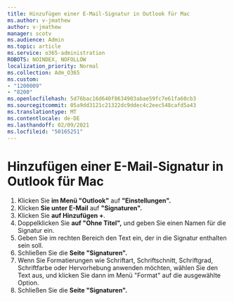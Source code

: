 ```yaml
---
title: Hinzufügen einer E-Mail-Signatur in Outlook für Mac
ms.author: v-jmathew
author: v-jmathew
manager: scotv
ms.audience: Admin
ms.topic: article
ms.service: o365-administration
ROBOTS: NOINDEX, NOFOLLOW
localization_priority: Normal
ms.collection: Adm_O365
ms.custom:
- "1200009"
- "8200"
ms.openlocfilehash: 5d76bac16d640f8634903abae59fc7e61fa60cb3
ms.sourcegitcommit: 05a9dd3121c21322dc9ddec4c2eec548cafd5a43
ms.translationtype: MT
ms.contentlocale: de-DE
ms.lasthandoff: 02/09/2021
ms.locfileid: "50165251"
---
```

# <a name="add-email-signature-in-outlook-for-mac"></a>Hinzufügen einer E-Mail-Signatur in Outlook für Mac

1. Klicken Sie **im Menü "Outlook"** auf **"Einstellungen".**
2. Klicken **Sie unter E-Mail** auf **"Signaturen".**
3. Klicken Sie **auf Hinzufügen +**.
4. Doppelklicken Sie **auf "Ohne Titel",** und geben Sie einen Namen für die Signatur ein.
5. Geben Sie im rechten Bereich den Text ein, der in die Signatur enthalten sein soll.
6. Schließen Sie die **Seite "Signaturen".**
7. Wenn Sie Formatierungen wie Schriftart, Schriftschnitt, Schriftgrad, Schriftfarbe oder Hervorhebung anwenden möchten, wählen Sie den Text aus, und klicken Sie dann im Menü "Format" auf die ausgewählte Option.
8. Schließen Sie die **Seite "Signaturen".**
